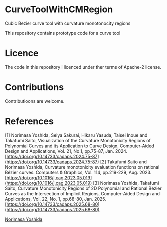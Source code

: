 # CurveToolWithCMRegion
Cubic Bezier curve tool with curvature monotonocity regions

This repository contains prototype code for a curve tool 


# Licence
The code in this repository i licenced under ther terms of Apache-2 license.

# Contributions
Contributioons are welcome.

# References
[1] Norimasa Yoshida, Seiya Sakurai, Hikaru Yasuda, Taisei Inoue and Takafumi Saito, Visualization of the Curvature Monotonicity Regions of Polynomial Curves and its Application to Curve Design, Computer-Aided Design and Applications, Vol. 21, No.1, pp.75-87, Jan. 2024. [https://doi.org/10.14733/cadaps.2024.75-87](https://doi.org/10.14733/cadaps.2024.75-87)
[2] Takafumi Saito and Norimasa Yoshida, Curvature monotonicity evaluation functions on rational Bézier curves. Computers & Graphics, Vol. 114, pp.219-229, Aug. 2023. [https://doi.org/10.1016/j.cag.2023.05.019](https://doi.org/10.1016/j.cag.2023.05.019)
[3] Norimasa Yoshida, Takafumi Saito, Curvature Monotonicity Regions of 2D Polynomial and Rational Bézier Curves as the Intersection of Implicit Regions, Computer-Aided Design and Applications, Vol. 22, No. 1, pp.68-80, Jan. 2025.  [https://doi.org/10.14733/cadaps.2025.68-80](https://doi.org/10.14733/cadaps.2025.68-80)

[Norimasa Yoshida](https://sites.google.com/view/yoshida-lab-citnu/english/profile-e)
